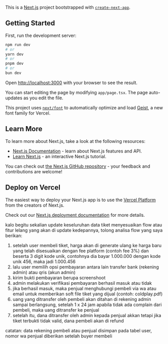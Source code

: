 This is a [Next.js](https://nextjs.org) project bootstrapped with [`create-next-app`](https://nextjs.org/docs/app/api-reference/cli/create-next-app).

## Getting Started

First, run the development server:

```bash
npm run dev
# or
yarn dev
# or
pnpm dev
# or
bun dev
```

Open [http://localhost:3000](http://localhost:3000) with your browser to see the result.

You can start editing the page by modifying `app/page.tsx`. The page auto-updates as you edit the file.

This project uses [`next/font`](https://nextjs.org/docs/app/building-your-application/optimizing/fonts) to automatically optimize and load [Geist](https://vercel.com/font), a new font family for Vercel.

## Learn More

To learn more about Next.js, take a look at the following resources:

- [Next.js Documentation](https://nextjs.org/docs) - learn about Next.js features and API.
- [Learn Next.js](https://nextjs.org/learn) - an interactive Next.js tutorial.

You can check out [the Next.js GitHub repository](https://github.com/vercel/next.js) - your feedback and contributions are welcome!

## Deploy on Vercel

The easiest way to deploy your Next.js app is to use the [Vercel Platform](https://vercel.com/new?utm_medium=default-template&filter=next.js&utm_source=create-next-app&utm_campaign=create-next-app-readme) from the creators of Next.js.

Check out our [Next.js deployment documentation](https://nextjs.org/docs/app/building-your-application/deploying) for more details.



kalo begitu sekalian update keseluruhan data tiket menyesuaikan flow atau fitur lelang yang akan di update kedepannya, tolong analisa flow yang saya berikan:
1. setelah user membeli tiket, harga akan di generate ulang ke harga baru yang telah disesuaikan dengan fee platform (contoh fee 3%) dan beserta 3 digit kode unik, contohnya dia bayar 1.000.000 dengan kode unik 456, maka jadi 1.000.456
2. lalu user memilih opsi pembayaran antara lain transfer bank (rekening admin) atau qris (akun admin)
3. kirim bukti pembayaran berupa screenshoot
4. admin melakukan verifikasi pembayaran berhasil masuk atau tidak
5. jika berhasil masuk, maka penjual menghubungi pembeli via wa atau email untuk memberikan soft file tiket yang dijual (contoh: coldplay.pdf)
6. uang yang ditransfer oleh pembeli akan ditahan di rekening admin sampai berlangsung, setelah 1 x 24 jam apabila tidak ada complain dari pembeli, maka uang ditransfer ke penjual
7. setelah itu, dana ditransfer oleh admin kepada penjual akkan tetapi jika tiket terbukti tidak valid, dana pembeli akan di refund

catatan: data rekening pembeli atau penjual disimpan pada tabel user, nomor wa penjual diberikan setelah buyer membeli
